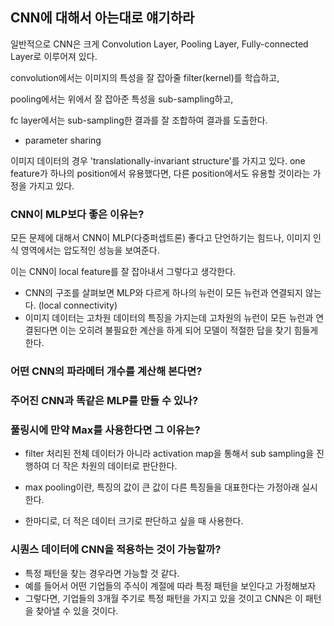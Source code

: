## CNN에 대해서 아는대로 얘기하라

일반적으로 CNN은 크게 Convolution Layer, Pooling Layer, Fully-connected Layer로 이루어져 있다.

convolution에서는 이미지의 특성을 잘 잡아줄 filter(kernel)를 학습하고,

pooling에서는 위에서 잘 잡아준 특성을 sub-sampling하고,

fc layer에서는 sub-sampling한 결과를 잘 조합하여 결과를 도출한다.

- parameter sharing

이미지 데이터의 경우 'translationally-invariant structure'를 가지고 있다.
one feature가 하나의 position에서 유용했다면, 다른 position에서도 유용할 것이라는 가정을 가지고 있다.

### CNN이 MLP보다 좋은 이유는?

모든 문제에 대해서 CNN이 MLP(다중퍼셉트론) 좋다고 단언하기는 힘드나, 이미지 인식 영역에서는 압도적인 성능을 보여준다.

이는 CNN이 local feature를 잘 잡아내서 그렇다고 생각한다.

- CNN의 구조를 살펴보면 MLP와 다르게 하나의 뉴런이 모든 뉴런과 연결되지 않는다. (local connectivity)
- 이미지 데이터는 고차원 데이터의 특징을 가지는데 고차원의 뉴런이 모든 뉴런과 연결된다면 이는 오히려 불필요한 계산을 하게 되어 모델이 적절한 답을 찾기 힘들게한다.



### 어떤 CNN의 파라메터 개수를 계산해 본다면?





### 주어진 CNN과 똑같은 MLP를 만들 수 있나?






### 풀링시에 만약 Max를 사용한다면 그 이유는?

- filter 처리된 전체 데이터가 아니라 activation map을 통해서 sub sampling을 진행하여 더 작은 차원의 데이터로 판단한다.
- max pooling이란, 특징의 값이 큰 값이 다른 특징들을 대표한다는 가정아래 실시한다.

- 한마디로, 더 적은 데이터 크기로 판단하고 싶을 때 사용한다.



### 시퀀스 데이터에 CNN을 적용하는 것이 가능할까?


- 특정 패턴을 찾는 경우라면 가능할 것 같다. 
- 예를 들어서 어떤 기업들의 주식이 계절에 따라 특정 패턴을 보인다고 가정해보자
- 그렇다면, 기업들의 3개월 주기로 특정 패턴을 가지고 있을 것이고 CNN은 이 패턴을 찾아낼 수 있을 것이다.  

